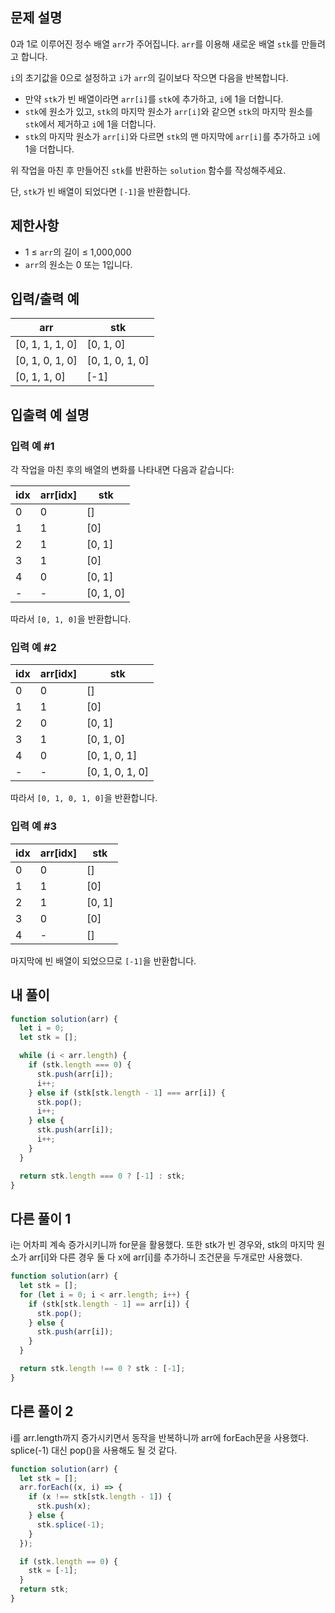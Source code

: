 ## 문제 설명

0과 1로 이루어진 정수 배열 `arr`가 주어집니다. `arr`를 이용해 새로운 배열 `stk`를 만들려고 합니다.

`i`의 초기값을 0으로 설정하고 `i`가 `arr`의 길이보다 작으면 다음을 반복합니다.

- 만약 `stk`가 빈 배열이라면 `arr[i]`를 `stk`에 추가하고, `i`에 1을 더합니다.
- `stk`에 원소가 있고, `stk`의 마지막 원소가 `arr[i]`와 같으면 `stk`의 마지막 원소를 `stk`에서 제거하고 `i`에 1을 더합니다.
- `stk`의 마지막 원소가 `arr[i]`와 다르면 `stk`의 맨 마지막에 `arr[i]`를 추가하고 `i`에 1을 더합니다.

위 작업을 마친 후 만들어진 `stk`를 반환하는 `solution` 함수를 작성해주세요.

단, `stk`가 빈 배열이 되었다면 `[-1]`을 반환합니다.

## 제한사항

- 1 ≤ `arr`의 길이 ≤ 1,000,000
- `arr`의 원소는 0 또는 1입니다.

## 입력/출력 예

| arr             | stk             |
| --------------- | --------------- |
| [0, 1, 1, 1, 0] | [0, 1, 0]       |
| [0, 1, 0, 1, 0] | [0, 1, 0, 1, 0] |
| [0, 1, 1, 0]    | [-1]            |

## 입출력 예 설명

### 입력 예 #1

각 작업을 마친 후의 배열의 변화를 나타내면 다음과 같습니다:

| idx | arr[idx] | stk       |
| --- | -------- | --------- |
| 0   | 0        | []        |
| 1   | 1        | [0]       |
| 2   | 1        | [0, 1]    |
| 3   | 1        | [0]       |
| 4   | 0        | [0, 1]    |
| -   | -        | [0, 1, 0] |

따라서 `[0, 1, 0]`을 반환합니다.

### 입력 예 #2

| idx | arr[idx] | stk             |
| --- | -------- | --------------- |
| 0   | 0        | []              |
| 1   | 1        | [0]             |
| 2   | 0        | [0, 1]          |
| 3   | 1        | [0, 1, 0]       |
| 4   | 0        | [0, 1, 0, 1]    |
| -   | -        | [0, 1, 0, 1, 0] |

따라서 `[0, 1, 0, 1, 0]`을 반환합니다.

### 입력 예 #3

| idx | arr[idx] | stk    |
| --- | -------- | ------ |
| 0   | 0        | []     |
| 1   | 1        | [0]    |
| 2   | 1        | [0, 1] |
| 3   | 0        | [0]    |
| 4   | -        | []     |

마지막에 빈 배열이 되었으므로 `[-1]`을 반환합니다.

## 내 풀이

```js
function solution(arr) {
  let i = 0;
  let stk = [];

  while (i < arr.length) {
    if (stk.length === 0) {
      stk.push(arr[i]);
      i++;
    } else if (stk[stk.length - 1] === arr[i]) {
      stk.pop();
      i++;
    } else {
      stk.push(arr[i]);
      i++;
    }
  }

  return stk.length === 0 ? [-1] : stk;
}
```

## 다른 풀이 1

i는 어차피 계속 증가시키니까 for문을 활용했다. 또한 stk가 빈 경우와, stk의 마지막 원소가 arr[i]와 다른 경우 둘 다 x에 arr[i]를 추가하니 조건문을 두개로만 사용했다.

```js
function solution(arr) {
  let stk = [];
  for (let i = 0; i < arr.length; i++) {
    if (stk[stk.length - 1] == arr[i]) {
      stk.pop();
    } else {
      stk.push(arr[i]);
    }
  }

  return stk.length !== 0 ? stk : [-1];
}
```

## 다른 풀이 2

i를 arr.length까지 증가시키면서 동작을 반복하니까 arr에 forEach문을 사용했다. splice(-1) 대신 pop()을 사용해도 될 것 같다.

```js
function solution(arr) {
  let stk = [];
  arr.forEach((x, i) => {
    if (x !== stk[stk.length - 1]) {
      stk.push(x);
    } else {
      stk.splice(-1);
    }
  });

  if (stk.length == 0) {
    stk = [-1];
  }
  return stk;
}
```
